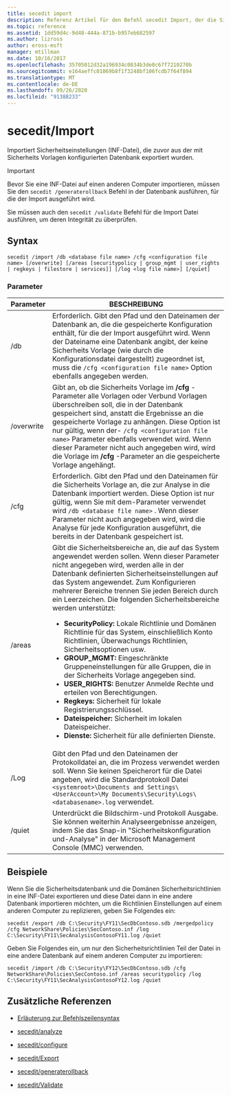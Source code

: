 ```yaml
---
title: secedit import
description: Referenz Artikel für den Befehl secedit Import, der die Sicherheitseinstellungen (INF-Datei) importiert, die zuvor aus der mit Sicherheits Vorlagen konfigurierten Datenbank exportiert wurden.
ms.topic: reference
ms.assetid: 1dd59d4c-9d48-444a-871b-b957eb682597
ms.author: lizross
author: eross-msft
manager: mtillman
ms.date: 10/16/2017
ms.openlocfilehash: 35705012d32a196934c0834b3de0c67f7210270b
ms.sourcegitcommit: e164aeffc01069b8f1f3248bf106fcdb7f64f894
ms.translationtype: MT
ms.contentlocale: de-DE
ms.lasthandoff: 09/26/2020
ms.locfileid: "91388233"
---
```

# <a name="secedit-import"></a>secedit/Import

Importiert Sicherheitseinstellungen (INF-Datei), die zuvor aus der mit Sicherheits Vorlagen konfigurierten Datenbank exportiert wurden.

> [!IMPORTANT]
> Bevor Sie eine INF-Datei auf einen anderen Computer importieren, müssen Sie den `secedit /generaterollback` Befehl in der Datenbank ausführen, für die der Import ausgeführt wird.
>
> Sie müssen auch den `secedit /validate` Befehl für die Import Datei ausführen, um deren Integrität zu überprüfen.

## <a name="syntax"></a>Syntax

```
secedit /import /db <database file name> /cfg <configuration file name> [/overwrite] [/areas [securitypolicy | group_mgmt | user_rights | regkeys | filestore | services]] [/log <log file name>] [/quiet]
```

### <a name="parameters"></a>Parameter

| Parameter | BESCHREIBUNG |
|--|--|
| /db | Erforderlich. Gibt den Pfad und den Dateinamen der Datenbank an, die die gespeicherte Konfiguration enthält, für die der Import ausgeführt wird. Wenn der Dateiname eine Datenbank angibt, der keine Sicherheits Vorlage (wie durch die Konfigurationsdatei dargestellt) zugeordnet ist, muss die `/cfg <configuration file name>` Option ebenfalls angegeben werden. |
| /overwrite | Gibt an, ob die Sicherheits Vorlage im **/cfg** -Parameter alle Vorlagen oder Verbund Vorlagen überschreiben soll, die in der Datenbank gespeichert sind, anstatt die Ergebnisse an die gespeicherte Vorlage zu anhängen. Diese Option ist nur gültig, wenn der- `/cfg <configuration file name>` Parameter ebenfalls verwendet wird. Wenn dieser Parameter nicht auch angegeben wird, wird die Vorlage im **/cfg** -Parameter an die gespeicherte Vorlage angehängt. |
| /cfg | Erforderlich. Gibt den Pfad und den Dateinamen für die Sicherheits Vorlage an, die zur Analyse in die Datenbank importiert werden. Diese Option ist nur gültig, wenn Sie mit dem-Parameter verwendet wird `/db <database file name>` . Wenn dieser Parameter nicht auch angegeben wird, wird die Analyse für jede Konfiguration ausgeführt, die bereits in der Datenbank gespeichert ist. |
| /areas | Gibt die Sicherheitsbereiche an, die auf das System angewendet werden sollen. Wenn dieser Parameter nicht angegeben wird, werden alle in der Datenbank definierten Sicherheitseinstellungen auf das System angewendet. Zum Konfigurieren mehrerer Bereiche trennen Sie jeden Bereich durch ein Leerzeichen. Die folgenden Sicherheitsbereiche werden unterstützt:<ul><li>**SecurityPolicy:** Lokale Richtlinie und Domänen Richtlinie für das System, einschließlich Konto Richtlinien, Überwachungs Richtlinien, Sicherheitsoptionen usw.</li><li>  **GROUP_MGMT:** Eingeschränkte Gruppeneinstellungen für alle Gruppen, die in der Sicherheits Vorlage angegeben sind.</li><li>**USER_RIGHTS:** Benutzer Anmelde Rechte und erteilen von Berechtigungen.</li><li>**Regkeys:** Sicherheit für lokale Registrierungsschlüssel.</li><li>**Dateispeicher:** Sicherheit im lokalen Dateispeicher.</li><li>**Dienste:** Sicherheit für alle definierten Dienste.</li></ul> |
| /Log | Gibt den Pfad und den Dateinamen der Protokolldatei an, die im Prozess verwendet werden soll. Wenn Sie keinen Speicherort für die Datei angeben, wird die Standardprotokoll Datei `<systemroot>\Documents and Settings\<UserAccount>\My Documents\Security\Logs\<databasename>.log` verwendet. |
| /quiet | Unterdrückt die Bildschirm-und Protokoll Ausgabe. Sie können weiterhin Analyseergebnisse anzeigen, indem Sie das Snap-in "Sicherheitskonfiguration und-Analyse" in der Microsoft Management Console (MMC) verwenden. |

## <a name="examples"></a>Beispiele

Wenn Sie die Sicherheitsdatenbank und die Domänen Sicherheitsrichtlinien in eine INF-Datei exportieren und diese Datei dann in eine andere Datenbank importieren möchten, um die Richtlinien Einstellungen auf einem anderen Computer zu replizieren, geben Sie Folgendes ein:

```
secedit /export /db C:\Security\FY11\SecDbContoso.sdb /mergedpolicy /cfg NetworkShare\Policies\SecContoso.inf /log C:\Security\FY11\SecAnalysisContosoFY11.log /quiet
```

Geben Sie Folgendes ein, um nur den Sicherheitsrichtlinien Teil der Datei in eine andere Datenbank auf einem anderen Computer zu importieren:

```
secedit /import /db C:\Security\FY12\SecDbContoso.sdb /cfg NetworkShare\Policies\SecContoso.inf /areas securitypolicy /log C:\Security\FY11\SecAnalysisContosoFY12.log /quiet
```

## <a name="additional-references"></a>Zusätzliche Referenzen

- [Erläuterung zur Befehlszeilensyntax](command-line-syntax-key.md)

- [secedit/analyze](secedit-analyze.md)

- [secedit/configure](secedit-configure.md)

- [secedit/Export](secedit-export.md)

- [secedit/generaterollback](secedit-generaterollback.md)

- [secedit/Validate](secedit-validate.md)